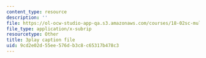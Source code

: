 ```yaml
---
content_type: resource
description: ''
file: https://ol-ocw-studio-app-qa.s3.amazonaws.com/courses/18-02sc-multivariable-calculus-fall-2010/9cd2e02d55ee576db3c8c65317b478c3_mEI7ACWmx_8.vtt
file_type: application/x-subrip
resourcetype: Other
title: 3play caption file
uid: 9cd2e02d-55ee-576d-b3c8-c65317b478c3
---
```

